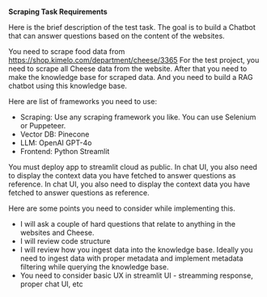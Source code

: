 **Scraping Task Requirements**

Here is the brief description of the test task.
The goal is to build a Chatbot that can answer questions based on the content of the websites.

You need to scrape food data from https://shop.kimelo.com/department/cheese/3365
For the test project, you need to scrape all Cheese data from the website.
After that you need to make the knowledge base for scraped data.
And you need to build a RAG chatbot using this knowledge base.

Here are list of frameworks you need to use:

- Scraping: Use any scraping framework you like. You can use Selenium or Puppeteer.
- Vector DB: Pinecone
- LLM: OpenAI GPT-4o
- Frontend: Python Streamlit

You must deploy app to streamlit cloud as public.
In chat UI, you also need to display the context data you have fetched to answer questions as reference.
In chat UI, you also need to display the context data you have fetched to answer questions as reference.

Here are some points you need to consider while implementing this.

- I will ask a couple of hard questions that relate to anything in the websites and Cheese.
- I will review code structure
- I will review how you ingest data into the knowledge base. Ideally you need to ingest data with proper metadata and implement metadata filtering while querying the knowledge base.
- You need to consider basic UX in streamlit UI - streamming response, proper chat UI, etc
